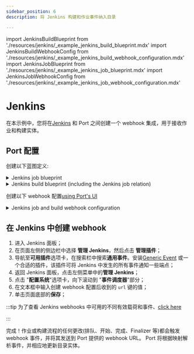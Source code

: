```yaml
---
sidebar_position: 6
description: 将 Jenkins 构建和作业事件纳入目录

---
```


import JenkinsBuildBlueprint from './resources/jenkins/_example_jenkins_build_blueprint.mdx'
import JenkinsBuildWebhookConfig from './resources/jenkins/_example_jenkins_build_webhook_configuration.mdx'
import JenkinsJobBlueprint from './resources/jenkins/_example_jenkins_job_blueprint.mdx'
import JenkinsJobWebhookConfig from './resources/jenkins/_example_jenkins_job_webhook_configuration.mdx'

# Jenkins

在本示例中，您将在[Jenkins](https://www.jenkins.io/) 和 Port 之间创建一个 webhook 集成，用于接收作业和构建实体。

## Port 配置

创建以下蓝图定义: 

<details>
<summary>Jenkins job blueprint</summary>

<JenkinsJobBlueprint/>

</details>

<details>

<summary>Jenkins build blueprint (including the Jenkins job relation)</summary>
<JenkinsBuildBlueprint/>

</details>

创建以下 webhook 配置[using Port's UI](/build-your-software-catalog/sync-data-to-catalog/webhook/?operation=ui#configuring-webhook-endpoints)

<details>

<summary>Jenkins job and build webhook configuration</summary>

1. **基本信息** 选项卡 - 填写以下详细信息: 
    1.title: `Jenkins Mapper`；
    2.标识符 : `jenkins_mapper`；
    3.Description : `将 Jenkins 构建和作业映射到 Port` 的 webhook 配置；
    4.图标 : `Jenkins`；
2. **集成配置**选项卡 - 填写以下 JQ 映射: 
   <JenkinsBuildWebhookConfig/>
3.点击页面底部的**保存**。

</details>

## 在 Jenkins 中创建 webhook

1. 进入 Jenkins 面板；
2. 在页面左侧的侧边栏中选择 **管理 Jenkins**，然后点击 **管理插件**；
3. 导航至**可用插件**选项卡，在搜索栏中搜索**通用事件**。安装[Generic Event](https://plugins.jenkins.io/generic-event/) 或一个合适的插件，该插件可将 Jenkins 中发生的所有事件通知一些端点；
4. 返回 Jenkins 面板，点击左侧菜单中的**管理 Jenkins**；
5. 点击 "**配置系统**"选项卡，向下滚动到 "**事件调度器**"部分；
6. 在文本框中输入创建 webhook 配置后收到的 `url` 键的值；
7. 单击页面底部的**保存**；

:::tip 为了查看 Jenkins webhooks 中可用的不同有效载荷和事件、[click here](https://plugins.jenkins.io/generic-event/)

:::

完成！作业或构建流程的任何更改(排队、开始、完成、Finalizer 等)都会触发 webhook 事件，并将其发送到 Port 提供的 webhook URL。 Port 将根据映射解析事件，并相应地更新目录实体。